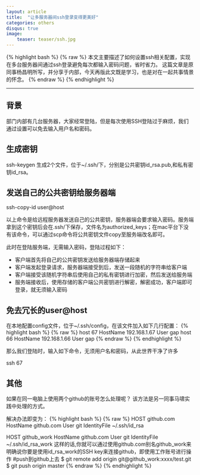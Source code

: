 ```yaml
---
layout: article
title:  "让多服务器间ssh登录变得更美好"
categories: others
disqus: true
image:
    teaser: teaser/ssh.jpg
---
```


{% highlight bash %}
{% raw %}
本文主要描述了如何设置ssh相关配置，实现在多台服务器间通过ssh登录避免每次都输入密码问题，省时省力。
这篇文章是原同事杨昌明所写，并分享于内部，今天再版此文既是学习，也是对在一起共事情景的怀念。
{% endraw %}
{% endhighlight %} 

---

## 背景

部门内部有几台服务器，大家经常登陆，但是每次使用SSH登陆过于麻烦，我们通过设置可以免去输入用户名和密码。

## 生成密钥

ssh-keygen 生成2个文件，位于~/.ssh/下，分别是公共密钥id_rsa.pub,和私有密钥id_rsa。

## 发送自己的公共密钥给服务器端

ssh-copy-id user@host

以上命令是给远程服务器发送自己的公共密钥，服务器端会要求输入密码。服务端拿到这个密钥后会在.ssh/下保存，文件名为authorized_keys；在mac平台下没有该命令，可以通过scp命令将公共密钥文件copy至服务端改名即可。

此时在登陆服务端，无需输入密码，登陆过程如下：

- 客户端首先将自己的公共密钥发送给服务器端存储起来
- 客户端发起登录请求，服务器端接受到后，发送一段随机的字符串给客户端
- 客户端接受该随机字符串后使用自己的私有密钥进行加密，然后发送给服务端
- 服务端接收后，使用存储的客户端公共密钥进行解密，解密成功，客户端即可登录，就无须输入密码

## 免去冗长的user@host

在本地配置config文件，位于~/.ssh/config，在该文件加入如下几行配置：
{% highlight bash %}
{% raw %}
host 67
    HostName 192.168.1.67
    User gap
host 66
    HostName 192.168.1.66
    User gap
{% endraw %}
{% endhighlight %}

那么我们登陆时，输入如下命令，无须用户名和密码，从此世界干净了许多

ssh 67

## 其他

如果在同一电脑上使用两个github的账号怎么处理呢？ 该方法是另一同事马啸实践中处理的方式。

解决办法即变为：
{% highlight bash %}
{% raw %}
HOST github.com
    HostName github.com
    User git
    IdentityFile ~/.ssh/id_rsa

HOST github_work
    HostName github.com
    User git
    IdentityFile ~/.ssh/id_rsa_work
这样的话,你就可以通过使用github.com别名github_work来明确说你要是使用id_rsa_work的SSH key来连接github，即使用工作账号进行操作
#push到github上去
$ git remote add origin git@github_work:xxxx/test.git
$ git push origin master
{% endraw %}
{% endhighlight %}

